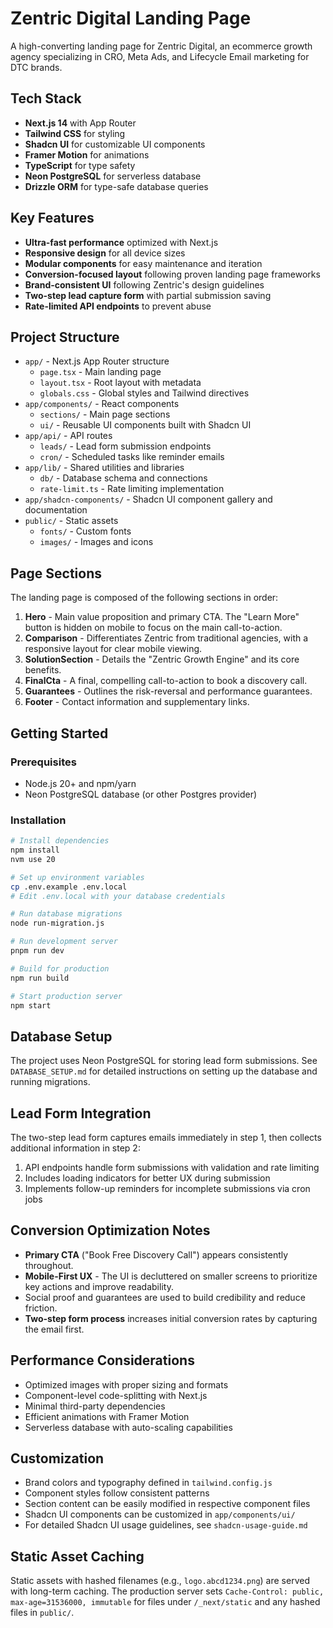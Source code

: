 # Zentric Digital Landing Page

A high-converting landing page for Zentric Digital, an ecommerce growth agency specializing in CRO, Meta Ads, and Lifecycle Email marketing for DTC brands.

## Tech Stack

- **Next.js 14** with App Router
- **Tailwind CSS** for styling
- **Shadcn UI** for customizable UI components
- **Framer Motion** for animations
- **TypeScript** for type safety
- **Neon PostgreSQL** for serverless database
- **Drizzle ORM** for type-safe database queries

## Key Features

- **Ultra-fast performance** optimized with Next.js
- **Responsive design** for all device sizes
- **Modular components** for easy maintenance and iteration
- **Conversion-focused layout** following proven landing page frameworks
- **Brand-consistent UI** following Zentric's design guidelines
- **Two-step lead capture form** with partial submission saving
- **Rate-limited API endpoints** to prevent abuse

## Project Structure

- `app/` - Next.js App Router structure
  - `page.tsx` - Main landing page
  - `layout.tsx` - Root layout with metadata
  - `globals.css` - Global styles and Tailwind directives
- `app/components/` - React components
  - `sections/` - Main page sections
  - `ui/` - Reusable UI components built with Shadcn UI
- `app/api/` - API routes
  - `leads/` - Lead form submission endpoints
  - `cron/` - Scheduled tasks like reminder emails
- `app/lib/` - Shared utilities and libraries
  - `db/` - Database schema and connections
  - `rate-limit.ts` - Rate limiting implementation
- `app/shadcn-components/` - Shadcn UI component gallery and documentation
- `public/` - Static assets
  - `fonts/` - Custom fonts
  - `images/` - Images and icons

## Page Sections

The landing page is composed of the following sections in order:

1. **Hero** - Main value proposition and primary CTA. The "Learn More" button is hidden on mobile to focus on the main call-to-action.
2. **Comparison** - Differentiates Zentric from traditional agencies, with a responsive layout for clear mobile viewing.
3. **SolutionSection** - Details the "Zentric Growth Engine" and its core benefits.
4. **FinalCta** - A final, compelling call-to-action to book a discovery call.
5. **Guarantees** - Outlines the risk-reversal and performance guarantees.
6. **Footer** - Contact information and supplementary links.

## Getting Started

### Prerequisites

- Node.js 20+ and npm/yarn
- Neon PostgreSQL database (or other Postgres provider)

### Installation

```bash
# Install dependencies
npm install
nvm use 20

# Set up environment variables
cp .env.example .env.local
# Edit .env.local with your database credentials

# Run database migrations
node run-migration.js

# Run development server
pnpm run dev

# Build for production
npm run build

# Start production server
npm start
```

## Database Setup

The project uses Neon PostgreSQL for storing lead form submissions. See `DATABASE_SETUP.md` for detailed instructions on setting up the database and running migrations.

## Lead Form Integration

The two-step lead form captures emails immediately in step 1, then collects additional information in step 2:

1. API endpoints handle form submissions with validation and rate limiting
2. Includes loading indicators for better UX during submission
3. Implements follow-up reminders for incomplete submissions via cron jobs

## Conversion Optimization Notes

- **Primary CTA** ("Book Free Discovery Call") appears consistently throughout.
- **Mobile-First UX** - The UI is decluttered on smaller screens to prioritize key actions and improve readability.
- Social proof and guarantees are used to build credibility and reduce friction.
- **Two-step form process** increases initial conversion rates by capturing the email first.

## Performance Considerations

- Optimized images with proper sizing and formats
- Component-level code-splitting with Next.js
- Minimal third-party dependencies
- Efficient animations with Framer Motion
- Serverless database with auto-scaling capabilities

## Customization

- Brand colors and typography defined in `tailwind.config.js`
- Component styles follow consistent patterns
- Section content can be easily modified in respective component files
- Shadcn UI components can be customized in `app/components/ui/`
- For detailed Shadcn UI usage guidelines, see `shadcn-usage-guide.md`

## Static Asset Caching

Static assets with hashed filenames (e.g., `logo.abcd1234.png`) are served with long-term caching. The production server sets `Cache-Control: public, max-age=31536000, immutable` for files under `/_next/static` and any hashed files in `public/`.

